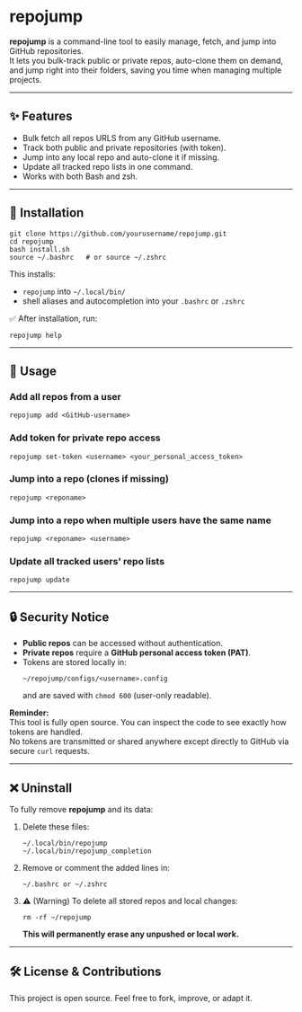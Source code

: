 # repojump

**repojump** is a command-line tool to easily manage, fetch, and jump into GitHub repositories.  
It lets you bulk-track public or private repos, auto-clone them on demand, and jump right into their folders, saving you time when managing multiple projects.

---

## ✨ Features

- Bulk fetch all repos URLS from any GitHub username.
- Track both public and private repositories (with token).
- Jump into any local repo and auto-clone it if missing.
- Update all tracked repo lists in one command.
- Works with both Bash and zsh.

---

## 🚀 Installation

```
git clone https://github.com/yourusername/repojump.git
cd repojump
bash install.sh
source ~/.bashrc   # or source ~/.zshrc
```

This installs:
- `repojump` into `~/.local/bin/`
- shell aliases and autocompletion into your `.bashrc` or `.zshrc`

✅ After installation, run:
```
repojump help
```

---

## 📖 Usage

### Add all repos from a user
```
repojump add <GitHub-username>
```

### Add token for private repo access
```
repojump set-token <username> <your_personal_access_token>
```

### Jump into a repo (clones if missing)
```
repojump <reponame>
```

### Jump into a repo when multiple users have the same name
```
repojump <reponame> <username>
```

### Update all tracked users' repo lists
```
repojump update
```

---

## 🔒 Security Notice

- **Public repos** can be accessed without authentication.
- **Private repos** require a **GitHub personal access token (PAT)**.
- Tokens are stored locally in:
  ```
  ~/repojump/configs/<username>.config
  ```
  and are saved with `chmod 600` (user-only readable).

**Reminder:**  
This tool is fully open source. You can inspect the code to see exactly how tokens are handled.  
No tokens are transmitted or shared anywhere except directly to GitHub via secure `curl` requests.

---

## ❌ Uninstall

To fully remove **repojump** and its data:
1. Delete these files:
   ```
   ~/.local/bin/repojump
   ~/.local/bin/repojump_completion
   ```
2. Remove or comment the added lines in:
   ```
   ~/.bashrc or ~/.zshrc
   ```
3. ⚠️ (Warning) To delete all stored repos and local changes:
   ```
   rm -rf ~/repojump
   ```
   **This will permanently erase any unpushed or local work.**

---

## 🛠️ License & Contributions

This project is open source. Feel free to fork, improve, or adapt it.

